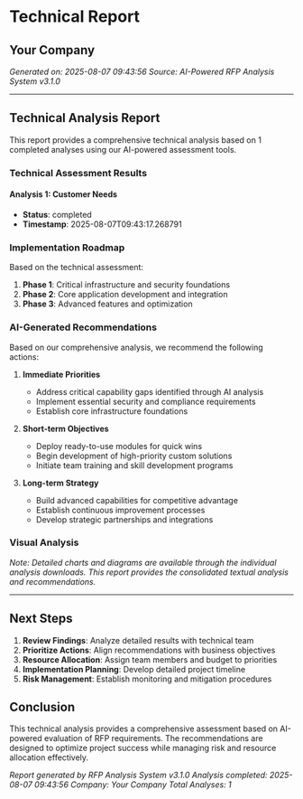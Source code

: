 # Technical Report
## Your Company
*Generated on: 2025-08-07 09:43:56*
*Source: AI-Powered RFP Analysis System v3.1.0*

---

## Technical Analysis Report

This report provides a comprehensive technical analysis based on 1 completed analyses using our AI-powered assessment tools.

### Technical Assessment Results


#### Analysis 1: Customer Needs
- **Status**: completed
- **Timestamp**: 2025-08-07T09:43:17.268791

### Implementation Roadmap

Based on the technical assessment:

1. **Phase 1**: Critical infrastructure and security foundations
2. **Phase 2**: Core application development and integration
3. **Phase 3**: Advanced features and optimization


### AI-Generated Recommendations

Based on our comprehensive analysis, we recommend the following actions:

1. **Immediate Priorities**
   - Address critical capability gaps identified through AI analysis
   - Implement essential security and compliance requirements
   - Establish core infrastructure foundations

2. **Short-term Objectives** 
   - Deploy ready-to-use modules for quick wins
   - Begin development of high-priority custom solutions
   - Initiate team training and skill development programs

3. **Long-term Strategy**
   - Build advanced capabilities for competitive advantage
   - Establish continuous improvement processes
   - Develop strategic partnerships and integrations


### Visual Analysis

*Note: Detailed charts and diagrams are available through the individual analysis downloads. This report provides the consolidated textual analysis and recommendations.*


---

## Next Steps

1. **Review Findings**: Analyze detailed results with technical team
2. **Prioritize Actions**: Align recommendations with business objectives
3. **Resource Allocation**: Assign team members and budget to priorities
4. **Implementation Planning**: Develop detailed project timeline
5. **Risk Management**: Establish monitoring and mitigation procedures

## Conclusion

This technical analysis provides a comprehensive assessment based on AI-powered evaluation of RFP requirements. The recommendations are designed to optimize project success while managing risk and resource allocation effectively.

*Report generated by RFP Analysis System v3.1.0*
*Analysis completed: 2025-08-07 09:43:56*
*Company: Your Company*
*Total Analyses: 1*
